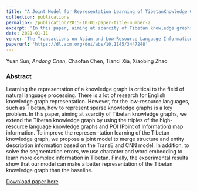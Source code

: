 ```yaml
---
title: "A Joint Model for Representation Learning of TibetanKnowledge Graph Based on Encyclopedia"
collection: publications
permalink: /publication/2015-10-01-paper-title-number-2
excerpt: 'In this paper, aiming at scarcity of Tibetan knowledge graphs, we extend the Tibetan knowledge graph by using the triples of the high- resource language knowledge graphs and POI (Point of Information) map information. To improve the representation learning of the Tibetan knowledge graph, we propose a joint model to merge structure and entity description information based on the TransE and CNN model. '
date: 2021-01-11
venue: 'The Transactions on Asian and Low-Resource Language Information Processing'
paperurl: 'https://dl.acm.org/doi/abs/10.1145/3447248'
---
```

Yuan Sun, *Andong Chen*, Chaofan Chen, Tianci Xia, Xiaobing Zhao

### Abstract
Learning the representation of a knowledge graph is critical to the field of natural language processing. There is a lot of research for English knowledge graph representation. However, for the low-resource languages, such as Tibetan, how to represent sparse knowledge graphs is a key problem. In this paper, aiming at scarcity of Tibetan knowledge graphs, we extend the Tibetan knowledge graph by using the triples of the high-resource language knowledge graphs and POI (Point of Information) map information. To improve the represen -tation learning of the Tibetan knowledge graph, we propose a joint model to merge structure and entity description information based on the TransE and CNN model. In addition, to solve the segmentation errors, we use character and word embedding to learn more complex information in Tibetan. Finally, the experimental results show that our model can make a better representation of the Tibetan knowledge graph than the baseline.

[Download paper here](https://dl.acm.org/doi/abs/10.1145/3447248)


